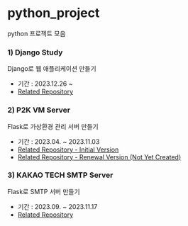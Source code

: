 # python_project
python 프로젝트 모음

### 1) Django Study 

Django로 웹 애플리케이션 만들기 

- 기간 : 2023.12.26 ~ 
- [Related Repository](https://github.com/sososo0/Django-study)

### 2) P2K VM Server 

Flask로 가상환경 관리 서버 만들기 

- 기간 : 2023.04. ~ 2023.11.03 
- [Related Repository - Initial Version](https://github.com/PNU-P2K/vm-server)
- [Related Repository - Renewal Version (Not Yet Created)]()

### 3) KAKAO TECH SMTP Server 

Flask로 SMTP 서버 만들기 

- 기간 : 2023.09. ~ 2023.11.17 
- [Related Repository](https://github.com/sososo0/kakao-smtp-server)